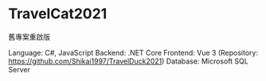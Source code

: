 # TravelCat2021
舊專案重啟版

Language: C#, JavaScript
Backend: .NET Core
Frontend: Vue 3 (Repository: https://github.com/Shikai1997/TravelDuck2021)
Database: Microsoft SQL Server
